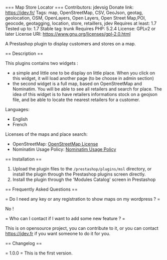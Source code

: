 === Map Store Locator ===
Contributors: jdevsig
Donate link: https://jdev.fr/
Tags: map, OpenStreetMap, CSV, GeoJson, geotag, geolocation, OSM, OpenLayers, Open Layers, Open Street Map,POI, geocode, geotagging, location, store, retaillers, jdev
Requires at least: 1.7
Tested up to: 1.7
Stable tag: trunk
Requires PHP: 5.2.4
License: GPLv2 or later
License URI: https://www.gnu.org/licenses/gpl-2.0.html

A Prestashop plugin to display customers and stores on a map.

== Description ==

This plugins contains two widgets :
- a simple and little one to be display on little place. When you click on this widget, it will load another page (to be choose in admin section)
- the second widget is a full map, based on OpenStreetMap and Nominatim. You will be able to see all retailers and search for place.
The idea of this widget is to have retailers informations stock on a geojson file, and be able to locate the nearest retailers for a customer.


Languages:

* English
* French

Licenses of the maps and place search:

* OpenStreetMap: [OpenStreetMap License](http://wiki.openstreetmap.org/wiki/OpenStreetMap_License)
* Nominatim Usage Policy: [Nominatim Usage Policy](https://operations.osmfoundation.org/policies/nominatim/)


== Installation ==

1. Upload the plugin files to the `/prestashop/plugins/msl` directory, or install the plugin through the Prestashop plugins screen directly.
2. Install the plugin through the 'Modules Catalog' screen in Prestashop

== Frequently Asked Questions ==

= Do I need any key or any registration to show maps on my wordpress ? =

No !

= Who can I contact if I want to add some new feature ? =

This is on opensource project, you can contribute to it, or you can contact https://jdev.fr if you want someone to do it for you.


== Changelog ==

= 1.0.0 =
This is the first version.